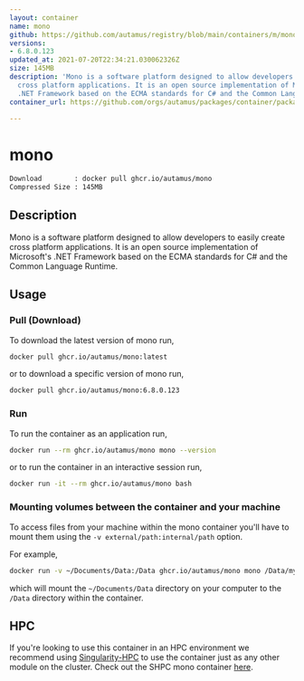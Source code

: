 ```yaml
---
layout: container
name: mono
github: https://github.com/autamus/registry/blob/main/containers/m/mono/spack.yaml
versions:
- 6.8.0.123
updated_at: 2021-07-20T22:34:21.030062326Z
size: 145MB
description: 'Mono is a software platform designed to allow developers to easily create
  cross platform applications. It is an open source implementation of Microsoft''s
  .NET Framework based on the ECMA standards for C# and the Common Language Runtime. '
container_url: https://github.com/orgs/autamus/packages/container/package/mono

---
```

# mono
```bash 
Download        : docker pull ghcr.io/autamus/mono
Compressed Size : 145MB
```

## Description
Mono is a software platform designed to allow developers to easily create cross platform applications. It is an open source implementation of Microsoft's .NET Framework based on the ECMA standards for C# and the Common Language Runtime. 

## Usage
### Pull (Download)
To download the latest version of mono run,

```bash
docker pull ghcr.io/autamus/mono:latest
```

or to download a specific version of mono run,

```bash
docker pull ghcr.io/autamus/mono:6.8.0.123
```
### Run
To run the container as an application run,
```bash
docker run --rm ghcr.io/autamus/mono mono --version
```

or to run the container in an interactive session run,
```bash
docker run -it --rm ghcr.io/autamus/mono bash
```

### Mounting volumes between the container and your machine
To access files from your machine within the mono container you'll have to mount them using the `-v external/path:internal/path` option.

For example,
```bash
docker run -v ~/Documents/Data:/Data ghcr.io/autamus/mono mono /Data/myData.csv
```
which will mount the `~/Documents/Data` directory on your computer to the `/Data` directory within the container.

## HPC
If you're looking to use this container in an HPC environment we recommend using [Singularity-HPC](https://singularity-hpc.readthedocs.io) to use the container just as any other module on the cluster. Check out the SHPC mono container [here](https://singularityhub.github.io/singularity-hpc/r/ghcr.io-autamus-mono/).
